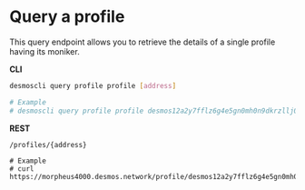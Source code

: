 # Query a profile
This query endpoint allows you to retrieve the details of a single profile having its moniker. 

**CLI**
 ```bash
desmoscli query profile profile [address]

# Example
# desmoscli query profile profile desmos12a2y7fflz6g4e5gn0mh0n9dkrzllj0q5vx7c6t
``` 

**REST**
```
/profiles/{address}

# Example
# curl https://morpheus4000.desmos.network/profile/desmos12a2y7fflz6g4e5gn0mh0n9dkrzllj0q5vx7c6t
```